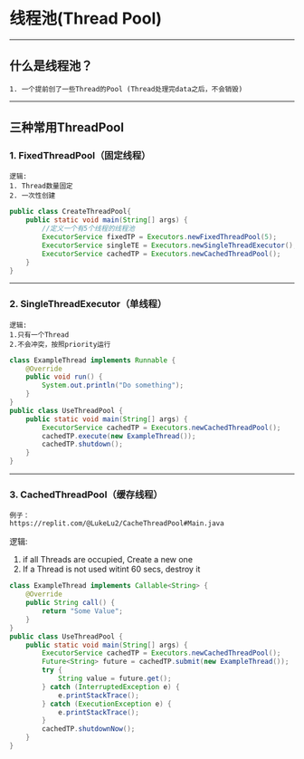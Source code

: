 # 线程池(Thread Pool)
---

## 什么是线程池？
```
1. 一个提前创了一些Thread的Pool (Thread处理完data之后，不会销毁)
```
---
## 三种常用ThreadPool<br>
### 1. FixedThreadPool（固定线程）
```
逻辑: 
1. Thread数量固定
2. 一次性创建
```
```java
public class CreateThreadPool{
	public static void main(String[] args) {
		//定义一个有5个线程的线程池
		ExecutorService fixedTP = Executors.newFixedThreadPool(5); 
		ExecutorService singleTE = Executors.newSingleThreadExecutor();
		ExecutorService cachedTP = Executors.newCachedThreadPool();
	}
}
```
---
### 2. SingleThreadExecutor（单线程）
```
逻辑: 
1.只有一个Thread
2.不会冲突，按照priority运行
```
```java
class ExampleThread implements Runnable {
	@Override
	public void run() {
		System.out.println("Do something");
	}
}
public class UseThreadPool {
	public static void main(String[] args) {
		ExecutorService cachedTP = Executors.newCachedThreadPool();
		cachedTP.execute(new ExampleThread());
		cachedTP.shutdown();
	}
}
```
---
### 3. CachedThreadPool（缓存线程）
```
例子：
https://replit.com/@LukeLu2/CacheThreadPool#Main.java
```
逻辑: 
1. if all Threads are occupied, Create a new one
2. If a Thread is not used witint 60 secs, destroy it

```java
class ExampleThread implements Callable<String> {
	@Override
	public String call() {
		return "Some Value";
	}
}
public class UseThreadPool {
	public static void main(String[] args) {
		ExecutorService cachedTP = Executors.newCachedThreadPool();
		Future<String> future = cachedTP.submit(new ExampleThread());
		try {
			String value = future.get();
		} catch (InterruptedException e) {
			e.printStackTrace();
		} catch (ExecutionException e) {
			e.printStackTrace();
		}
		cachedTP.shutdownNow();
	}
}
```
